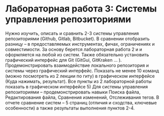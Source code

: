 # Лабораторная работа 3: Системы управления репозиториями

Нужно изучить, описать и сравнить 2-3 системы управления репозиториями (Github, Gitlab, Bitbucket). В сравнении отобразить разницу – в предоставляемых инструментах, фичах, ограничениях и совместимости.
За основу берется лабораторная работа 2 и и оформляется на любой из систем.
Также обязательно установить графический интерфейс для Git (GitGui, GitKraken … ). Продемонстрировать взаимодействие локального репозитория и системы через графический интерфейс. Показать не менее 10 команд (можно посмотреть из 2 лекции по гиту) в графическом интерфейсе (Куда нажимать, результат).
Все пункты из 2 лабораторной работы показать в графическом интерфейсе 5) Для системы управления репозиториями – продемонстрировать навыки Поиска файла, Редактирования файла, Сравнения изменений, Отслеживания тегов. В отчете сравнение систем – 5 страниц (отличия и сходства, ключевые особенности) а также результаты выполнения пунктов 2-4.

